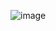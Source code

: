 
![image](https://github.com/YagudinTimur/devops-netelogy/assets/42189764/2b377498-688e-4ef4-9aeb-f4c44ffd02ea)


